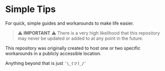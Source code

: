 # Simple Tips

For quick, simple guides and workarounds to make life easier.


> ⚠️ __IMPORTANT__ ⚠️
> There is a very high likelihood that this repository may never be updated or added to at any point in the future. 

This repository was originally created to host one or two specific workarounds in a publicly accessible location.

Anything beyond that is just `¯\_(ツ)_/¯`
